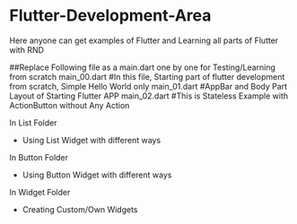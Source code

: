 # Flutter-Development-Area
Here anyone can get examples of Flutter and Learning all parts of Flutter with RND

##Replace Following file as a main.dart one by one for Testing/Learning from scratch 
main_00.dart  #In this file, Starting part of flutter development from scratch, Simple Hello World only
main_01.dart  #AppBar and Body Part Layout of Starting Flutter APP
main_02.dart  #This is Stateless Example with ActionButton without Any Action

In List Folder
  - Using List Widget with different ways
 
In Button Folder
  - Using Button Widget with different ways
 
In Widget Folder
  - Creating Custom/Own Widgets  
